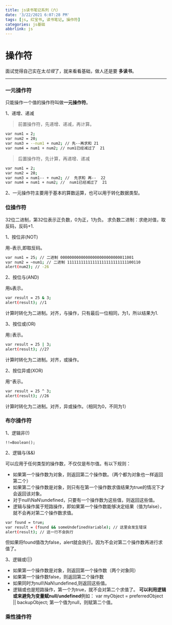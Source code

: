 ```yaml
---
title: js读书笔记系列（六）
date: '3/22/2021 6:07:28 PM'
tags: [js, 红宝书, 读书笔记, 操作符]
categories: js基础
abbrlink: js
---
```


# 操作符

面试觉得自己实在太*垃圾*了，就来看看基础，做人还是要 **多读书**。
*****

### 一元操作符
只能操作一个值的操作符叫做**一元操作符**。

1、递增、递减

> 前置操作符，先递增、递减，再计算。
```bash
var num1 = 2; 
var num2 = 20; 
var num3 = --num1 + num2; // 先--再求和 21 
var num4 = num1 + num2; // num1已经减过了  21
```

> 后置操作符，先计算，再递增、递减
```bash
var num1 = 2; 
var num2 = 20; 
var num3 = num1-- + num2; //  先求和 再--  22 
var num4 = num1 + num2; //  num1已经减过了  21
```

2、一元操作符主要用于基本的算数运算，也可以用于转化数据类型。


### 位操作符

32位二进制，第32位表示正负数，0为正，1为负。
求负数二进制：求绝对值，取反码，反码+1.

1、按位非(NOT)

用`~`表示,即取反码。
```bash
var num1 = 25; // 二进制 00000000000000000000000000011001 
var num2 = ~num1; // 二进制 11111111111111111111111111100110 
alert(num2); // -26
```

2、按位与(AND)

用`&`表示。

```bash
var result = 25 & 3; 
alert(result); //1
```
计算时转化为二进制。对齐，与操作，只有最后一位相同，为1，所以结果为1.

3、按位或(OR)

用`|`表示。

```bash
var result = 25 | 3; 
alert(result); //27
```
计算时转化为二进制。对齐，或操作。

2、按位异或(XOR)

用`^`表示。

```bash
var result = 25 ^ 3; 
alert(result); //26
```
计算时转化为二进制。对齐，异或操作。（相同为0，不同为1）

### 布尔操作符

1、逻辑非(!)

    !!=Boolean();

2、逻辑与(&&)

可以应用于任何类型的操作数，不仅仅是布尔值。有以下规则：
- 如果第一个操作数为对象，则返回第二个操作数。（两个都为对象也一样返回第二个）
- 如果第二个操作数是对象，则只有在第一个操作数求值结果为true的情况下才会返回该对象。
- 对于null\NaN\undefined，只要有一个操作数为这些值，则返回这些值。
- 逻辑与操作属于短路操作，即如果第一个操作数能够决定结果（值为false），就不会再对第二个操作数求值。
```bash
var found = true; 
var result = (found && someUndefinedVariable); // 这里会发生错误
alert(result); // 这一行不会执行
```
但如果将found值改为false，alert就会执行。因为不会对第二个操作数再进行求值了。

3、逻辑或(||)
- 如果第一个操作数是对象，则返回第一个操作数（两个对象同）
- 如果第一个操作数false，则返回第二个操作数
- 如果同时为null\NaN\undefined,则返回这些值。
- 逻辑或也是短路操作，第一个为true，就不会对第二个求值了。
**可以利用逻辑或来避免为变量赋null/undefined**例如：
    var myObject = preferredObject || backupObject;
第一个值为null，则赋第二个值。

### 乘性操作符

